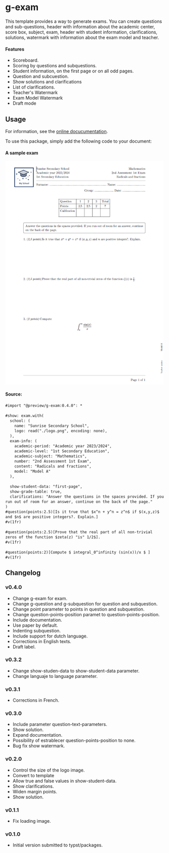 # g-exam 

This template provides a way to generate exams. You can create questions and sub-questions, header with information about the academic center, score box, subject, exam, header with student information, clarifications, solutions, watermark with information about the exam model and teacher.

#### Features 

- Scoreboard.
- Scoring by questions and subquestions.
- Student information, on the first page or on all odd pages.
- Question and subcuestion.
- Show solutions and clarifications
- List of clarifications.
- Teacher's Watermark
- Exam Model Watermark
- Draft mode

## Usage 

For information, see the [online docucumentation](https://matheschool.github.io/typst-g-exam/). 

To use this package, simply add the following code to your document:

#### A sample exam

<img src="./gallery/exam-table-content.png" alt="Exam - Table of content" style="width:500px;"/>

#### Source:

```typ
#import "@preview/g-exam:0.4.0": *

#show: exam.with(
  school: (
    name: "Sunrise Secondary School",
    logo: read("./logo.png", encoding: none),
  ),
  exam-info: (
    academic-period: "Academic year 2023/2024",
    academic-level: "1st Secondary Education",
    academic-subject: "Mathematics",
    number: "2nd Assessment 1st Exam",
    content: "Radicals and fractions",
    model: "Model A"
  ),
  
  show-student-data: "first-page",
  show-grade-table: true,
  clarifications: "Answer the questions in the spaces provided. If you run out of room for an answer, continue on the back of the page."
)
#question(points:2.5)[Is it true that $x^n + y^n = z^n$ if $(x,y,z)$ and $n$ are positive integers?. Explain.] 
#v(1fr)

#question(points:2.5)[Prove that the real part of all non-trivial zeros of the function $zeta(z) "is" 1/2$].
#v(1fr)

#question(points:2)[Compute $ integral_0^infinity (sin(x))/x $ ]
#v(1fr)
```

## Changelog

### v0.4.0
- Change g-exam for exam.
- Change g-question and g-subquestion for question and subquestion.
- Change point parameter to points in question and subquestion.
- Change question-points-position paramet to question-points-position.
- Include documentation.
- Use paper by default.
- Indenting subquestion.
- Include support for dutch language.
- Corrections in English texts. 
- Draft label.

### v0.3.2

- Change show-studen-data to show-student-data parameter.
- Change languaje to language parameter.

### v0.3.1

- Corrections in French.

### v0.3.0

- Include parameter question-text-parameters.
- Show solution.
- Expand documentation.
- Possibility of estrablecer question-points-position to none.
- Bug fix show watermark.

### v0.2.0

- Control the size of the logo image.
- Convert to template
- Allow true and false values in show-student-data.
- Show clarifications.
- Widen margin points.
- Show solution.

### v0.1.1

- Fix loading image.

### v0.1.0

- Initial version submitted to typst/packages.
